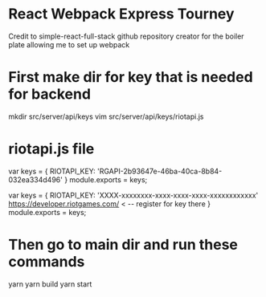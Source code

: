 # React Webpack Express Tourney

Credit to simple-react-full-stack github repository creator for the boiler plate allowing me to set up webpack

# First make dir for key that is needed for backend
mkdir src/server/api/keys
vim src/server/api/keys/riotapi.js

# riotapi.js file
var keys = {
        RIOTAPI_KEY: 'RGAPI-2b93647e-46ba-40ca-8b84-032ea334d496'
}
module.exports = keys;


var keys = {
        RIOTAPI_KEY: 'XXXX-xxxxxxxx-xxxx-xxxx-xxxx-xxxxxxxxxxxx' https://developer.riotgames.com/ < -- register for key there 
}
module.exports = keys;

# Then go to main dir and run these commands
yarn
yarn build
yarn start
